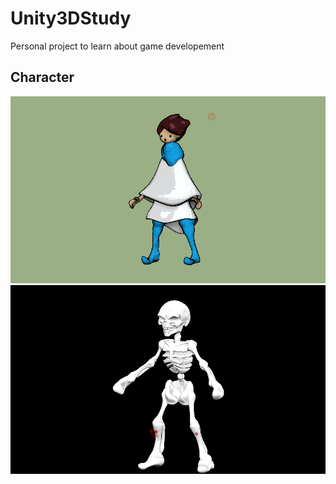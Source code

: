 # Unity3DStudy
Personal project to learn about game developement

## Character
![image](https://raw.githubusercontent.com/allansm/Unity3DStudy/master/CAPTURE/1.PNG?token=AI434RHN6VHODZTH6XIZ4AK6ILL34)
![image](https://raw.githubusercontent.com/allansm/Unity3DStudy/master/CAPTURE/2.PNG?token=AI434RDWUB7CFZFKPZ6MXJS6ILMCK)


